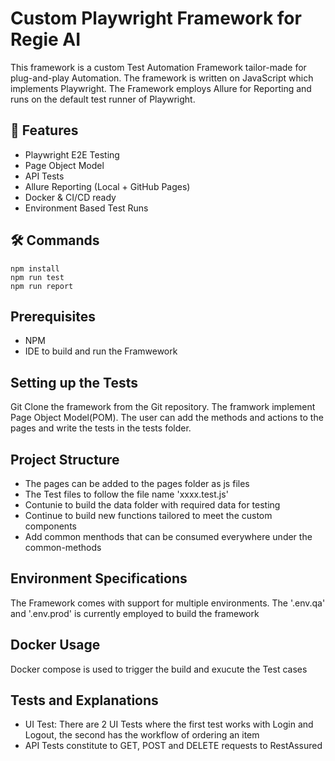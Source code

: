 # Custom Playwright Framework for Regie AI
This framework is a custom Test Automation Framework tailor-made for plug-and-play Automation.
The framework is written on JavaScript which implements Playwright.
The Framework employs Allure for Reporting and runs on the default test runner of Playwright.

## 🚀 Features
- Playwright E2E Testing
- Page Object Model
- API Tests
- Allure Reporting (Local + GitHub Pages)
- Docker & CI/CD ready
- Environment Based Test Runs

## 🛠 Commands
```
npm install
npm run test
npm run report
```

## Prerequisites
- NPM
- IDE to build and run the Framwework

## Setting up the Tests
Git Clone the framework from the Git repository. The framwork implement Page Object Model(POM). The user can add the methods and actions to the pages and write the tests in the tests folder.

## Project Structure
- The pages can be added to the pages folder as js files
- The Test files to follow the file name 'xxxx.test.js'
- Contunie to build the data folder with required data for testing
- Continue to build new functions tailored to meet the custom components
- Add common menthods that can be consumed everywhere under the common-methods

## Environment Specifications
The Framework comes with support for multiple environments. The '.env.qa' and '.env.prod' is currently employed to build the framework

## Docker Usage
Docker compose is used to trigger the build and exucute the Test cases

## Tests and Explanations
- UI Test: There are 2 UI Tests where the first test works with Login and Logout, the second has the workflow of ordering an item
- API Tests constitute to GET, POST and DELETE requests to RestAssured

